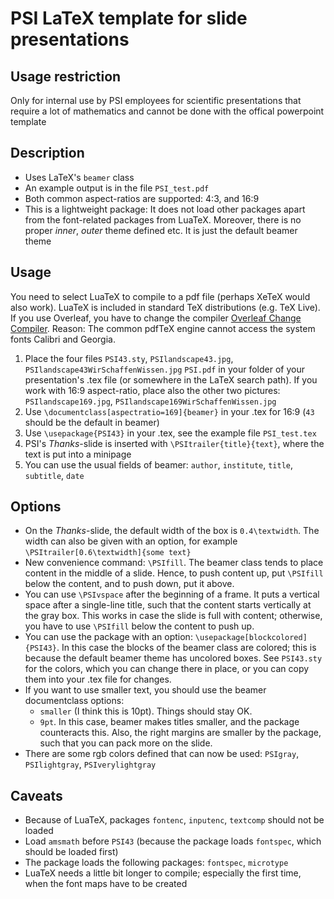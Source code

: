 # PSI LaTeX template for slide presentations

## Usage restriction

Only for internal use by PSI employees for scientific presentations that require a lot of mathematics and cannot be done with the offical powerpoint template

## Description

- Uses LaTeX's `beamer` class
- An example output is in the file `PSI_test.pdf`
- Both common aspect-ratios are supported: 4:3, and 16:9
- This is a lightweight package: It does not load other packages apart from the font-related packages from LuaTeX. Moreover, there is no proper _inner_, _outer_ theme defined etc. It is just the default beamer theme

## Usage

You need to select LuaTeX to compile to a pdf file (perhaps XeTeX would also work). LuaTeX is included in standard TeX distributions (e.g. TeX Live). If you use Overleaf, you have to change the compiler [Overleaf Change Compiler](https://www.overleaf.com/learn/how-to/Changing_compiler). Reason: The common pdfTeX engine cannot access the system fonts Calibri and Georgia.

1. Place the four files `PSI43.sty`, `PSIlandscape43.jpg`, `PSIlandscape43WirSchaffenWissen.jpg` `PSI.pdf` in your folder of your presentation's .tex file (or somewhere in the LaTeX search path). If you work with 16:9 aspect-ratio, place also the other two pictures: `PSIlandscape169.jpg`, `PSIlandscape169WirSchaffenWissen.jpg`
2. Use `\documentclass[aspectratio=169]{beamer}` in your .tex for 16:9 (`43` should be the default in beamer)
3. Use `\usepackage{PSI43}` in your .tex, see the example file `PSI_test.tex`
4. PSI's _Thanks_-slide is inserted with `\PSItrailer{title}{text}`, where the text is put into a minipage
5. You can use the usual fields of beamer: `author`, `institute`, `title`, `subtitle`, `date` 


## Options

- On the _Thanks_-slide, the default width of the box is `0.4\textwidth`. The width can also be given with an option, for example `\PSItrailer[0.6\textwidth]{some text}`
- New convenience command: `\PSIfill`. The beamer class tends to place content in the middle of a slide. Hence, to push content up, put `\PSIfill` below the content, and to push down, put it above. 
- You can use `\PSIvspace` after the beginning of a frame. It puts a vertical space after a single-line title, such that the content starts vertically at the gray box. This works in case the slide is full with content; otherwise, you have to use `\PSIfill` below the content to push up.
- You can use the package with an option: `\usepackage[blockcolored]{PSI43}`. In this case the blocks of the beamer class are colored; this is because the default beamer theme has uncolored boxes. See `PSI43.sty` for the colors, which you can change there in place, or you can copy them into your .tex file for changes.
- If you want to use smaller text, you should use the beamer documentclass options:
  - `smaller` (I think this is 10pt). Things should stay OK.
  - `9pt`. In this case, beamer makes titles smaller, and the package counteracts this. Also, the right margins are smaller by the package, such that you can pack more on the slide. 
- There are some rgb colors defined that can now be used: `PSIgray`, `PSIlightgray`, `PSIverylightgray`


## Caveats

- Because of LuaTeX, packages `fontenc`, `inputenc`, `textcomp` should not be loaded
- Load `amsmath` before `PSI43` (because the package loads `fontspec`, which should be loaded first)
- The package loads the following packages: `fontspec`, `microtype`
- LuaTeX needs a little bit longer to compile; especially the first time, when the font maps have to be created
